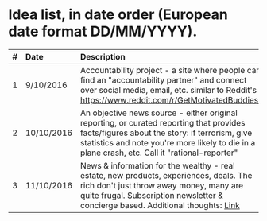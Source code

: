 # Idea list, in date order (European date format DD/MM/YYYY).

| #  	| Date  	|Description  	|
|-------- |:---|:-------------- |
| 1  	| 9/10/2016    | Accountability project - a site where people can find an "accountability partner" and connect over social media, email, etc. similar to Reddit's https://www.reddit.com/r/GetMotivatedBuddies/ | 
| 2  	| 10/10/2016    | An objective news source - either original reporting, or curated reporting that provides facts/figures about the story: if terrorism, give statistics and note you're more likely to die in a plane crash, etc. Call it "rational-reporter" | 
| 3  	| 11/10/2016    | News & information for the wealthy - real estate, new products, experiences, deals. The rich don't just throw away money, many are quite frugal. Subscription newsletter & concierge based. Additional thoughts: [Link](https://github.com/napolux/1000ideas/blob/master/ideas/luxury_news_for_rich_people/README.md) | 
